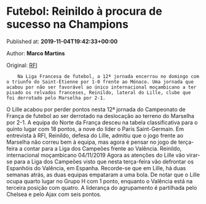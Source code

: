 
# Futebol: Reinildo à procura de sucesso na Champions

Published at: **2019-11-04T19:42:33+00:00**

Author: **Marco Martins**

Original: [RFI](http://pt.rfi.fr/fran%C3%A7/20191104-futebol-reinildo-%C3%A0-procura-de-sucesso-na-champions-lille-mocambique-losc)


        Na Liga Francesa de futebol, a 12ª jornada encerrou no domingo com o triunfo do Saint-Étienne por 1-0 frente ao Mónaco. Uma jornada que acabou por não ser favorável ao único internacional moçambicano a ter pisado os relvados franceses, Reinildo, lateral do Lille, clube que foi derrotado pelo Marselha por 2-1.
      
O Lille acabou por perder pontos nesta 12ª jornada do Campeonato de França de futebol ao ser derrotado na deslocação ao terreno do Marselha por 2-1. A equipa do Norte da França desceu na tabela classificativa para o quinto lugar com 18 pontos, a nove do líder o Paris Saint-Germain.
Em entrevista à RFI, Reinildo, defesa do Lille, admitiu que o jogo frente ao Marselha não correu bem à equipa, mas agora é pensar no jogo de terça-feira a contar para a Liga dos Campeões frente ao Valência.
Reinildo, internacional moçambicano 04/11/2019
Agora as atenções do Lille vão virar-se para a Liga dos Campeões visto que nesta terça-feira vão defrontar os Espanhóis do Valência, em Espanha. Recorde-se que em Lille, há duas semanas atrás, as duas equipas empataram a uma bola.
De notar que o Lille ocupa quarto lugar no Grupo H com 1 ponto, enquanto o Valência está na terceira posição com quatro. A liderança do agrupamento é partilhada pelo Chelsea e pelo Ajax com seis pontos.
